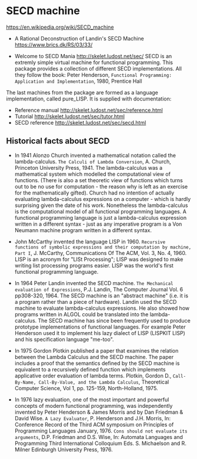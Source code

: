 # SECD machine

https://en.wikipedia.org/wiki/SECD_machine


* A Rational Deconstruction of Landin's SECD Machine
https://www.brics.dk/RS/03/33/

* Welcome to SECD Mania
http://skelet.ludost.net/sec/
SECD is an extremly simple virtual machine for functional programming. This package provides a collection of different SECD implementations. All they follow the book: Peter Henderson, `Functional Programming: Application and Implementation`, 1980, Prentice Hall

The last machines from the package are formed as a language implementation, called pure_LISP. It is supplied with documentation:
- Reference manual
  http://skelet.ludost.net/sec/reference.html
- Tutorial
  http://skelet.ludost.net/sec/tutor.html
- SECD reference
  http://skelet.ludost.net/sec/secd.html


## Historical facts about SECD

* In 1941 Alonzo Church invented a mathematical notation called the lambda-calculus. `The Calculi of Lambda Conversion`, A. Church, Princeton University Press, 1941. The lambda-calculus was a mathematical system which modelled the computational view of functions. (There is also a set theoretic view of functions which turns out to be no use for computation - the reason why is left as an exercise for the mathematically gifted). Church had no intention of actually evaluating lambda-calculus expressions on a computer - which is hardly surprising given the date of his work. Nonetheless the lambda-calculus is the computational model of all functional programming languages. A functional programming language is just a lambda-calculus expression written in a different syntax - just as any imperative program is a Von Neumann machine program written in a different syntax.

* John McCarthy invented the language LISP in 1960. `Recursive functions of symbolic expressions and their computation by machine, Part I`, J. McCarthy, Communications Of The ACM, Vol. 3, No. 4, 1960. LISP is an acronym for "LISt Processing"; LISP was designed to make writing list processing programs easier. LISP was the world's first functional programming language.

* In 1964 Peter Landin invented the SECD machine. `The Mechanical evaluation of Expressions`, P.J. Landin, The Computer Journal Vol. 6 pp308-320, 1964. The SECD machine is an "abstract machine" (i.e. it is a program rather than a piece of hardware). Landin used the SECD machine to evaluate lambda-calculus expressions. He also showed how programs written in ALGOL could be translated into the lambda-calculus. The SECD machine has since been frequently used to produce prototype implementations of functional languages. For example Peter Henderson used it to implement his lazy dialect of LISP (LISPKIT LISP) and his specification language "me-too".

* In 1975 Gordon Plotkin published a paper that examines the relation between the Lambda Calculus and the SECD machine. The paper includes a proof that the semantics defined by the SECD machine is equivalent to a recursively defined function which implements applicative order evaluation of lambda terms. Plotkin, Gordon D., `Call-By-Name, Call-By-Value, and the Lambda Calculus`, Theoretical Computer Science, Vol 1, pp. 125-159, North-Holland, 1975.

* In 1976 lazy evaluation, one of the most important and powerful concepts of modern functional programming, was independently invented by Peter Henderson & James Morris and by Dan Friedman & David Wise. `A Lazy Evaluator`, P. Henderson and J.H. Morris, In: Conference Record of the Third ACM symposium on Principles of Programming Languages January, 1976. `Cons should not evaluate its arguments`, D.P. Friedman and D.S. Wise, In: Automata Languages and Programming Third International Colloquium Eds. S. Michaelson and R. Milner Edinburgh University Press, 1976.
